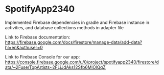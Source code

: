 # SpotifyApp2340
 
Implemented Firebase dependencies in gradle and Firebase instance in activities, and database collections methods in adapter file

Link to Firebase documentation: https://firebase.google.com/docs/firestore/manage-data/add-data?hl=en&authuser=0

Link to Firebase Console for our app: https://console.firebase.google.com/u/0/project/spotifyapp2340/firestore/data/~2FuserTopArtists~2FLjJdAks12Sfb6MIOIQqZ

